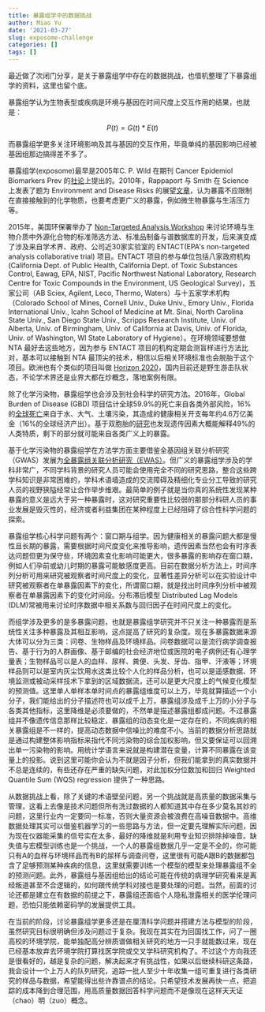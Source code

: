 ```yaml
---
title: 暴露组学中的数据挑战
author: Miao Yu
date: '2021-03-27'
slug: exposome-challenge
categories: []
tags: []
---
```


最近做了次闭门分享，是关于暴露组学中存在的数据挑战，也借机整理了下暴露组学的资料，这里也留个底。

暴露组学认为生物表型或疾病是环境与基因在时间尺度上交互作用的结果，也就是：

$$P(t) = G(t) * E(t)$$

而暴露组学更多关注环境影响及其与基因的交互作用，毕竟单纯的基因影响已经被基因组那边搞得差不多了。

暴露组学(exposome)最早是2005年C. P. Wild 在期刊 Cancer Epidemiol Biomarkers Prev 的[社论]((https://cebp.aacrjournals.org/content/14/8/1847.short))上提出的。2010年，Rappaport 与 Smith 在 Science 上发表了题为 Environment and Disease Risks 的展望[文章](https://science.sciencemag.org/content/330/6003/460)，认为暴露不应限制在直接接触到的化学物质，也要考虑更广义的暴露，例如微生物暴露与生活压力等。

2015年，美国环保署举办了 [Non-Targeted Analysis Workshop](https://sites.google.com/site/nontargetedanalysisworkshop/) 来讨论环境与生物介质中外源化合物的标准筛选方法、标准品制备与谱数据库的开发，后来演变成了涉及来自学术界、政府、公司近30家实验室的 ENTACT(EPA's non-targeted analysis collaborative trial) 项目。ENTACT 项目的参与单位包括八家政府机构 (California Dept. of Public Health, California Dept. of Toxic Substances Control, Eawag, EPA, NIST, Pacific Northwest National Laboratory, Research Centre for Toxic Compounds in the Environment, US Geological Survey)，五家公司（AB Sciex, Agilent, Leco, Thermo, Waters）与十五家学术机构（Colorado School of Mines, Cornell Univ., Duke Univ., Emory Univ., Florida International Univ., Icahn School of Medicine at Mt. Sinai, North Carolina State Univ., San Diego State Univ., Scripps Research Institute, Univ. of Alberta, Univ. of Birmingham, Univ. of California at Davis, Univ. of Florida, Univ. of Washington, WI State Laboratory of Hygiene）。在环境领域要想做 NTA 最好去这些地方，因为参与 ENTACT 项目的机构定期会测盲样进行方法比对，基本可以接触到 NTA 最顶尖的技术，相信以后相关环境标准也会脱胎于这个项目。欧洲也有个类似的项目叫做 [Horizon 2020](https://ec.europa.eu/programmes/horizon2020/en)，国内目前还是野生游击队状态，不论学术界还是业界大都在炒概念，落地案例有限。

除了化学污染物，暴露组学也会涉及到社会科学的研究方法。2016年，Global Burden of Disease (GBD) 项目估计全球59.9%的死亡来自各类外部风险，16%的[全球死亡](https://pubmed.ncbi.nlm.nih.gov/29056410/)来自于水、大气、土壤污染，其造成的健康相关开支每年约4.6万亿美金（16%的全球经济产出）。基于双胞胎的[研](https://www.nature.com/articles/s41588-018-0313-7)[究](https://www.nature.com/articles/ng.3285)也发现遗传因素大概能解释49%的人类特质，剩下的部分就可能来自各类广义上的暴露。

基于化学污染物的暴露组学在方法学方面主要借鉴全基因组关联分析研究（GWAS）发展为[全暴露组关联分析研究（EWAS）](https://journals.plos.org/plosone/article?id=10.1371/journal.pone.0010746)。但广义的暴露组学涉及的学科非常广，不同学科背景的研究人员可能会使用完全不同的研究思路，整合这些跨学科知识是非常困难的，学科术语墙造成的交流障碍及精细化专业分工导致的研究人员的视野狭隘经常让合作举步维艰。最简单的例子就是当你真的系统性发现某种暴露的意义是远大于另一种暴露时，这对研究重要性比较弱的那部分科研人员的事业发展是毁灭性的，经济或者利益集团在某种程度上已经阻碍了综合性科学问题的探索。

暴露组学核心科学问题有两个：窗口期与组学。因为健康相关的暴露问题大都是慢性且长期的暴露，需要根据时间尺度变化来推导影响，遗传因素当然也会有时序表达问题但更为保守些，环境因素变化影响可能更大，很多暴露的影响存在窗口期，例如人们孕前或幼儿时期的暴露可能敏感度更高。目前在数据分析方法上，时间序列分析可用来研究被观察者时间尺度上的变化，显著性差异分析可以在实验设计中研究被观察者在单暴露因素下的变化，所谓窗口期，就是找出时间序列分析中被观察者在单暴露因素下的变化时间段。分布滞后模型 Distributed Lag Models (DLM)常被用来讨论时序数据中相关系数与回归因子在时间尺度上的变化。

而组学涉及更多的是多暴露问题，也就是暴露组学研究并不只关注一种暴露而是系统性关注多种暴露及其相互影响，这点提高了研究的复杂度。现在多暴露数据来源大体可以分为三类：问卷、生物样品及环境样品。问卷数据可以是流行病学调查报告、基于行为的人群画像、基于邮编的社会经济地位或医院的电子病例还有心理学量表；生物样品可以是人的血样、尿样、粪便、头发、牙齿、指甲、汗液等；环境样品则可以是室内灰尘饮用水这类比较个人化的样品分析，也可以是遥感数据、环境监测或被动采样技术下拿到的区域数据流，还可以是更大尺度上的气候变化模型的预测值。这里单人单样本单时间点的暴露组维度可以上万，毕竟就算描述一个小分子，我们能给出的分子描述符也可以成千上万，暴露组涉及成千上万的小分子与各类其他指标，这里降维是必须要做的，不然单是描述暴露组都成问题。不过暴露组并不像遗传信息那样比较稳定，暴露组的动态变化是一定存在的，不同疾病的相关暴露组是不一样的，提高动态数据中信噪比的难度不小。当前的数据分析思路就是通过构建整体影响指标来指代不同污染物的综合加权影响，但又要保证可以回溯出单一污染物的影响。用统计学语言来说就是构建潜在变量，计算不同暴露在该变量上的投影。说到这里可能你会认为不就是因子分析，但我们能拿到的真实数据并不总是连续的，有些还存在严重的缺失问题，对此加权分位数加和回归 Weighted Quantile Sum (WQS) regression 提供了一种思路。

从数据挑战上看，除了关键的术语壁垒问题，另一个挑战就是高质量的数据采集与管理，这看上去像是技术问题但所有洗过数据的人都知道其中存在多少莫名其妙的问题，这里行业内一定要同一标准，否则大量资源会被浪费在高噪音数据中。高维数据处理其实可以借鉴机器学习的一些思路与方法，但一定要先理解实际问题，因为现在仪器能采集的信号实在太多，最好的降维就是利用专业知识排除掉噪音。缺失值与宏模型训练也是一个挑战，一个人的暴露组数据几乎一定是不全的，你可能只有A的血样与环境样品而有B的尿样与调查问卷，这里很有可能A跟B的数据都包含了足够预测某种疾病的信息，这里就需要训练一个模型的模型来处理暴露组不全的预测问题。此外，暴露组与基因组给出的结论可能在传统的病理学研究看来是离经叛道甚至不合逻辑的，如何跟传统学科对接也是要处理的问题。当然，前面的讨论还都是建立在有数据的前提之下，暴露组还面临个人隐私泄露相关的医学伦理问题，恐怕只能依赖密码学的发展提供工具。

在当前的阶段，讨论暴露组学更多还是在厘清科学问题并搭建方法与模型的阶段，虽然研究目标很明确但涉及问题过于复杂。我现在其实在为回国找工作，问了一圈高校的环境学院，能单独配高分辨质谱做相关研究的地方一只手就能数过来，现在已经基本放弃去环境学院打算找医学院或交叉学科研究机构了。不过这个方向我还是很看好的，越是复杂的问题，解决起来才有挑战性，如果以后继续科研这条路，我会设计一个上万人的队列研究，追踪一批人至少十年收集一组可重复进行各类研究的样品与数据，希望能得出些许靠谱点的结论。只希望技术发展再快一点，把追踪的成本降到合理范围，用高质量数据回答科学问题而不是像现在这样天天证（chao）明（zuo）概念。
